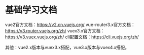 # 基础学习文档
vue2官方文档：https://v2.cn.vuejs.org/
vue-router3.x官方文档：https://v3.router.vuejs.org/zh/
vuex3.x官方文档：https://v3.vuex.vuejs.org/zh/
cli配置文档：https://cli.vuejs.org/zh/

其他：vue2.x版本与vuex3.x搭配，vue3.x版本与vuex4.x搭配。